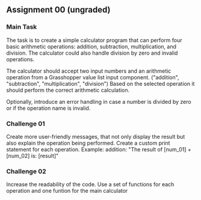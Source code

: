 ## Assignment 00 (ungraded)

### Main Task

The task is to create a simple calculator program that can perform four basic arithmetic operations: addition, subtraction, multiplication, and division. The calculator could also handle division by zero and invalid operations.

The calculator should accept two input numbers and an arithmetic operation from a Grasshopper value list input component. ("addition", "subtraction", "multiplication", "division") Based on the selected operation it should perform the correct arithmetic calculation. 

Optionally, introduce an error handling in case a number is divided by zero or if the operation name is invalid.

### Challenge 01

Create more user-friendly messages, that not only display the result but also explain the operation being performed.
Create a custom print statement for each operation.
Example: addition: "The result of [num_01] + [num_02] is: [result]"

### Challenge 02

Increase the readability of the code. Use a set of functions for each operation and one funtion for the main calculator
